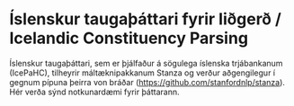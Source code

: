 # Íslenskur taugaþáttari fyrir liðgerð / Icelandic Constituency Parsing
Íslenskur taugaþáttari, sem er þjálfaður á sögulega íslenska trjábankanum (IcePaHC), tilheyrir máltæknipakkanum Stanza og verður aðgengilegur í gegnum pípuna þeirra von bráðar (https://github.com/stanfordnlp/stanza). Hér verða sýnd notkunardæmi fyrir þáttarann.
